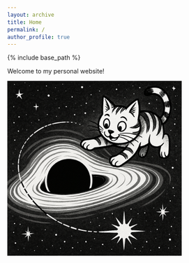 ```yaml
---
layout: archive
title: Home
permalink: /
author_profile: true
---
```


{% include base_path %}


Welcome to my personal website!


<img src="./../images/SMBHkotek.png" width="400"/>

